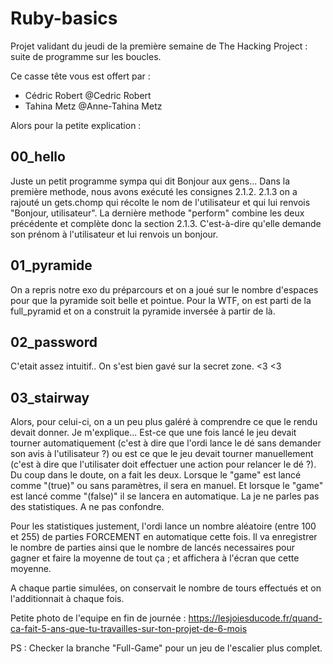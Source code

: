 # Ruby-basics
Projet validant du jeudi de la première semaine de The Hacking Project : suite de programme sur les boucles.

Ce casse tête vous est offert par :
- Cédric Robert @Cedric Robert
- Tahina Metz @Anne-Tahina Metz

Alors pour la petite explication : 

## 00_hello
Juste un petit programme sympa qui dit Bonjour aux gens... 
Dans la première methode, nous avons exécuté les consignes 2.1.2. 
2.1.3 on a rajouté un gets.chomp qui récolte le nom de l'utilisateur et qui lui renvois "Bonjour, utilisateur".
La dernière methode "perform" combine les deux précédente et complète donc la section 2.1.3. C'est-à-dire qu'elle demande son prénom à l'utilisateur et lui renvois un bonjour.

## 01_pyramide
On a repris notre exo du préparcours et on a joué sur le nombre d'espaces pour que la pyramide soit belle et pointue.
Pour la WTF, on est parti de la full_pyramid et on a construit la pyramide inversée à partir de là. 

## 02_password
C'etait assez intuitif.. On s'est bien gavé sur la secret zone. <3 <3 
	
## 03_stairway 
Alors, pour celui-ci, on a un peu plus galéré à comprendre ce que le rendu devait donner. Je m'explique... Est-ce que une fois lancé le jeu devait tourner automatiquement (c'est à dire que l'ordi lance le dé sans demander son avis à l'utilisateur ?) ou est ce que le jeu devait tourner manuellement (c'est à dire que l'utilisater doit effectuer une action pour relancer le dé ?). Du coup dans le doute, on a fait les deux. 
Lorsque le "game" est lancé comme "(true)" ou sans paramètres, il sera en manuel. Et lorsque le "game" est lancé comme "(false)" il se lancera en automatique.
La je ne parles pas des statistiques. A ne pas confondre. 

Pour les statistiques justement, l'ordi lance un nombre aléatoire (entre 100 et 255) de parties FORCEMENT en automatique cette fois. Il va enregistrer le nombre de parties ainsi que le nombre de lancés necessaires pour gagner et faire la moyenne de tout ça ; et affichera à l'écran que cette moyenne. 

A chaque partie simulées, on conservait le nombre de tours effectués et on l'additionnait à chaque fois.

Petite photo de l'equipe en fin de journée : https://lesjoiesducode.fr/quand-ca-fait-5-ans-que-tu-travailles-sur-ton-projet-de-6-mois

PS : Checker la branche "Full-Game" pour un jeu de l'escalier plus complet.


